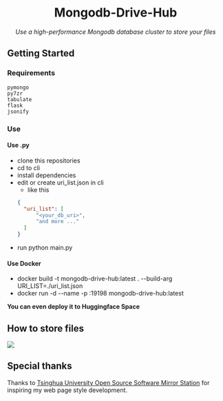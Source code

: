 <div align="center">

<h1>Mongodb-Drive-Hub</h1>

<i>Use a high-performance Mongodb database cluster to store your files</i>

</div>

## Getting Started

### Requirements

```
pymongo
py7zr
tabulate
flask
jsonify
```


### Use

#### Use .py
- clone this repositories
- cd to cli
- install dependencies
- edit or create uri_list.json in cli
  - like this
  ```json
  {
    "uri_list": [
        "<your_db_uri>",
        "and more ..."
    ]
  }
  ```
- run python main.py

#### Use Docker

- docker build -t mongodb-drive-hub:latest . --build-arg URI_LIST=./uri_list.json
- docker run -d --name <your-container-name> -p <your-container-port>:19198 mongodb-drive-hub:latest

**You can even deploy it to Huggingface Space**

## How to store files

![](https://github.com/Anjiurine/Mongodb-Drive-Hub/assets/147403913/5d98a626-81f5-44ed-9481-6991114ab39b)

## Special thanks

Thanks to [Tsinghua University Open Source Software Mirror Station](https://mirrors.tuna.tsinghua.edu.cn/) for inspiring my web page style development.
